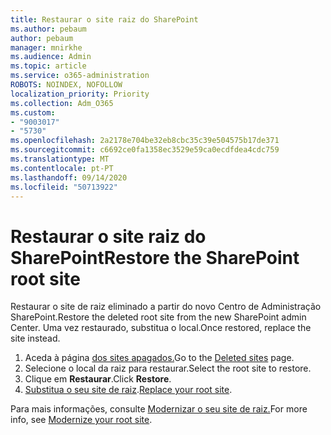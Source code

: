 ```yaml
---
title: Restaurar o site raiz do SharePoint
ms.author: pebaum
author: pebaum
manager: mnirkhe
ms.audience: Admin
ms.topic: article
ms.service: o365-administration
ROBOTS: NOINDEX, NOFOLLOW
localization_priority: Priority
ms.collection: Adm_O365
ms.custom:
- "9003017"
- "5730"
ms.openlocfilehash: 2a2178e704be32eb8cbc35c39e504575b17de371
ms.sourcegitcommit: c6692ce0fa1358ec3529e59ca0ecdfdea4cdc759
ms.translationtype: MT
ms.contentlocale: pt-PT
ms.lasthandoff: 09/14/2020
ms.locfileid: "50713922"
---
```

# <a name="restore-the-sharepoint-root-site"></a><span data-ttu-id="f4944-102">Restaurar o site raiz do SharePoint</span><span class="sxs-lookup"><span data-stu-id="f4944-102">Restore the SharePoint root site</span></span>

<span data-ttu-id="f4944-103">Restaurar o site de raiz eliminado a partir do novo Centro de Administração SharePoint.</span><span class="sxs-lookup"><span data-stu-id="f4944-103">Restore the deleted root site from the new SharePoint admin Center.</span></span> <span data-ttu-id="f4944-104">Uma vez restaurado, substitua o local.</span><span class="sxs-lookup"><span data-stu-id="f4944-104">Once restored, replace the site instead.</span></span>

1. <span data-ttu-id="f4944-105">Aceda à página [dos sites apagados.](https://admin.microsoft.com/sharepoint?page=recycleBin&modern=true)</span><span class="sxs-lookup"><span data-stu-id="f4944-105">Go to the [Deleted sites](https://admin.microsoft.com/sharepoint?page=recycleBin&modern=true) page.</span></span> 
2. <span data-ttu-id="f4944-106">Selecione o local da raiz para restaurar.</span><span class="sxs-lookup"><span data-stu-id="f4944-106">Select the root site to restore.</span></span>
3. <span data-ttu-id="f4944-107">Clique em **Restaurar**.</span><span class="sxs-lookup"><span data-stu-id="f4944-107">Click **Restore**.</span></span>
4. <span data-ttu-id="f4944-108">[Substitua o seu site de raiz](https://docs.microsoft.com/sharepoint/troubleshoot/sites/url-that-resides-under-root-site-collection-is-broken).</span><span class="sxs-lookup"><span data-stu-id="f4944-108">[Replace your root site](https://docs.microsoft.com/sharepoint/troubleshoot/sites/url-that-resides-under-root-site-collection-is-broken).</span></span>

<span data-ttu-id="f4944-109">Para mais informações, consulte [Modernizar o seu site de raiz.](https://docs.microsoft.com/sharepoint/modern-root-site)</span><span class="sxs-lookup"><span data-stu-id="f4944-109">For more info, see [Modernize your root site](https://docs.microsoft.com/sharepoint/modern-root-site).</span></span>
